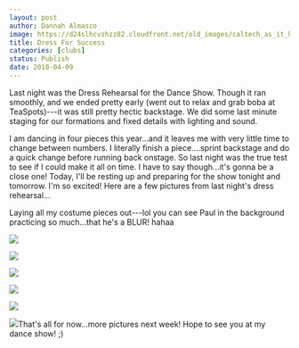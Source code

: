 ```yaml
---
layout: post
author: Dannah Almasco
image: https://d24slhcvzhzz82.cloudfront.net/old_images/caltech_as_it_happens/6a0105349b8251970b0133ec92c89c970b.jpg
title: Dress For Success
categories: [clubs]
status: Publish
date: 2010-04-09
---
```


Last night was the Dress Rehearsal for the Dance Show. Though it ran smoothly, and we ended pretty early (went out to relax and grab boba at TeaSpots)---it was still pretty hectic backstage. We did some last minute staging for our formations and fixed details with lighting and sound.

I am dancing in four pieces this year...and it leaves me with very little time to change between numbers. I literally finish a piece....sprint backstage and do a quick change before running back onstage. So last night was the true test to see if I could make it all on time. I have to say though...it's gonna be a close one!
Today, I'll be resting up and preparing for the show tonight and tomorrow. I'm so excited! 
Here are a few pictures from last night's dress rehearsal...

Laying all my costume pieces out---lol you can see Paul in the background practicing so much...that he's a BLUR! hahaa

![](https://d24slhcvzhzz82.cloudfront.net/old_images/caltech_as_it_happens/6a0105349b8251970b0133ec92d065970b.jpg)

![](https://d24slhcvzhzz82.cloudfront.net/old_images/caltech_as_it_happens/6a0105349b8251970b01347fc2cacc970c.jpg)

![](https://d24slhcvzhzz82.cloudfront.net/old_images/caltech_as_it_happens/6a0105349b8251970b0133ec92c9c9970b.jpg)

![](https://d24slhcvzhzz82.cloudfront.net/old_images/caltech_as_it_happens/6a0105349b8251970b0133ec92caa7970b.jpg)

![](https://d24slhcvzhzz82.cloudfront.net/old_images/caltech_as_it_happens/6a0105349b8251970b0133ec92cba0970b.jpg)

![](https://d24slhcvzhzz82.cloudfront.net/old_images/caltech_as_it_happens/6a0105349b8251970b0133ec92cc00970b.jpg)That's all for now...more pictures next week! Hope to see you at my dance show! ;)
